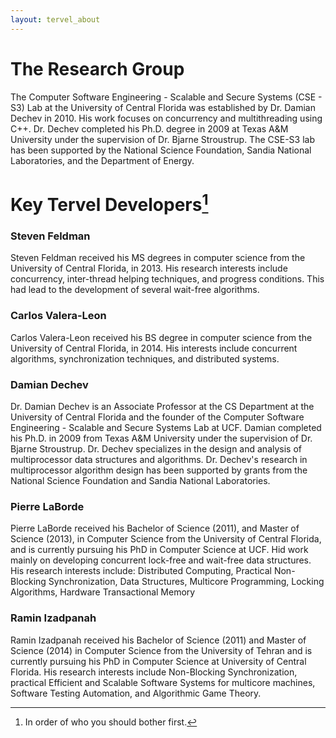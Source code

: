 ```yaml
---
layout: tervel_about
---
```


# The Research Group

The Computer Software Engineering - Scalable and Secure Systems (CSE - S3) Lab at the University of Central Florida was established by Dr. Damian Dechev in 2010. His work focuses on concurrency and multithreading using C++. Dr. Dechev completed his Ph.D. degree in 2009 at Texas A&M University under the supervision of Dr. Bjarne Stroustrup. The CSE-S3 lab has been supported by the National Science Foundation, Sandia National Laboratories, and the Department of Energy.

# Key Tervel Developers[^0]
<h3> Steven Feldman</h3>
Steven Feldman received his MS degrees in computer science from the University of Central Florida, in 2013. His research interests include concurrency, inter-thread helping techniques, and progress conditions.
This had lead to the development of several wait-free algorithms.

<h3> Carlos Valera-Leon</h3>
Carlos Valera-Leon received his BS degree in computer science from the University of Central Florida, in 2014. His interests include concurrent algorithms, synchronization techniques, and distributed systems.

<h3> Damian Dechev</h3>
Dr. Damian Dechev is an Associate Professor at the CS Department at the University of Central Florida and the founder of the Computer Software Engineering - Scalable and Secure Systems Lab at UCF. Damian completed his Ph.D. in 2009 from Texas A&M University under the supervision of Dr. Bjarne Stroustrup. Dr. Dechev specializes in the design and analysis of multiprocessor data structures and algorithms. Dr. Dechev's research in multiprocessor algorithm design has been supported by grants from the National Science Foundation and Sandia National Laboratories.

<h3> Pierre LaBorde </h3>
Pierre LaBorde received his Bachelor of Science (2011), and Master of Science (2013), in Computer Science from the University of Central Florida, and is currently pursuing his PhD in Computer Science at UCF. Hid work mainly on developing concurrent lock-free and wait-free data structures. His research interests include:
Distributed Computing, Practical Non-Blocking Synchronization, Data Structures, Multicore Programming, Locking Algorithms, Hardware Transactional Memory

<h3> Ramin Izadpanah </h3>
Ramin Izadpanah received his Bachelor of Science (2011) and Master of Science (2014) in Computer Science from the University of Tehran and is currently pursuing his PhD in Computer Science at University of Central Florida. His research interests include Non-Blocking Synchronization, practical Efficient and Scalable Software Systems for multicore machines, Software Testing Automation, and Algorithmic Game Theory.

[^0]: In order of who you should bother first.

